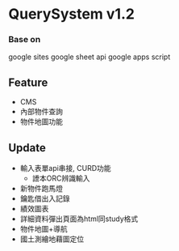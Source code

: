 # QuerySystem v1.2

### Base on
google sites
google sheet api
google apps script

## Feature
- CMS
- 內部物件查詢
- 物件地圖功能

## Update
- 輸入表單api串接, CURD功能
    - 𧬸本ORC辨識輸入
- 新物件跑馬燈
- 鑰匙借出入記錄
- 績效圖表
- 詳細資料彈出頁面為html同study格式
- 物件地圖+導航
- 國土測繪地藉圖定位

